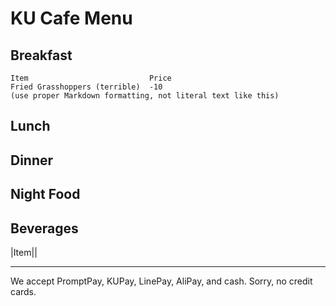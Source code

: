 # KU Cafe Menu


## Breakfast

    Item                           Price
    Fried Grasshoppers (terrible)  -10
    (use proper Markdown formatting, not literal text like this)

## Lunch 


## Dinner


## Night Food


## Beverages
|Item||



---

We accept PromptPay, KUPay, LinePay, AliPay, and cash. Sorry, no credit cards.
